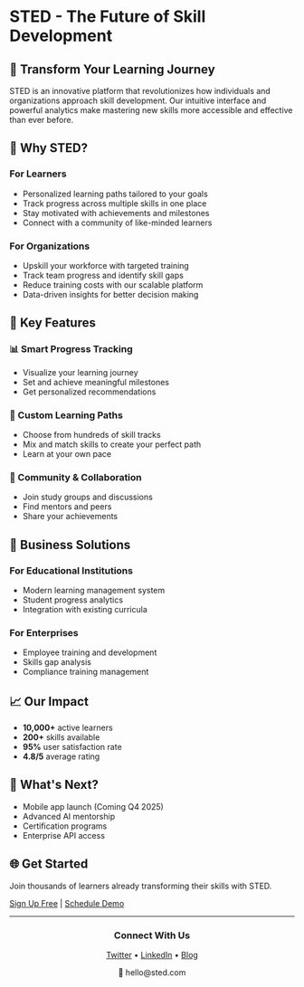# STED - The Future of Skill Development

## 🌟 Transform Your Learning Journey

STED is an innovative platform that revolutionizes how individuals and organizations approach skill development. Our intuitive interface and powerful analytics make mastering new skills more accessible and effective than ever before.

## 🚀 Why STED?

### For Learners
- Personalized learning paths tailored to your goals
- Track progress across multiple skills in one place
- Stay motivated with achievements and milestones
- Connect with a community of like-minded learners

### For Organizations
- Upskill your workforce with targeted training
- Track team progress and identify skill gaps
- Reduce training costs with our scalable platform
- Data-driven insights for better decision making

## 📱 Key Features

### 📊 Smart Progress Tracking
- Visualize your learning journey
- Set and achieve meaningful milestones
- Get personalized recommendations

### 🎯 Custom Learning Paths
- Choose from hundreds of skill tracks
- Mix and match skills to create your perfect path
- Learn at your own pace

### 🤝 Community & Collaboration
- Join study groups and discussions
- Find mentors and peers
- Share your achievements

## 💼 Business Solutions

### For Educational Institutions
- Modern learning management system
- Student progress analytics
- Integration with existing curricula

### For Enterprises
- Employee training and development
- Skills gap analysis
- Compliance training management

## 📈 Our Impact

- **10,000+** active learners
- **200+** skills available
- **95%** user satisfaction rate
- **4.8/5** average rating

## 📅 What's Next?

- Mobile app launch (Coming Q4 2025)
- Advanced AI mentorship
- Certification programs
- Enterprise API access

## 🌐 Get Started

Join thousands of learners already transforming their skills with STED.

[Sign Up Free](https://app.sted.com/signup) | [Schedule Demo](https://sted.com/demo)

---

<div align="center">
  <h3>Connect With Us</h3>
  <p>
    <a href="https://twitter.com/sted_learning" target="_blank">Twitter</a> •
    <a href="https://linkedin.com/company/sted-learning" target="_blank">LinkedIn</a> •
    <a href="https://medium.com/sted-learning" target="_blank">Blog</a>
  </p>
  <p>📧 hello@sted.com</p>
</div>